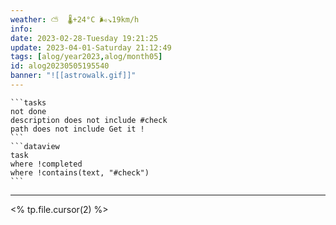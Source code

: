 ```yaml
---
weather: ⛅️  🌡️+24°C 🌬️↘19km/h
info: 
date: 2023-02-28-Tuesday 19:21:25
update: 2023-04-01-Saturday 21:12:49
tags: [alog/year2023,alog/month05]
id: alog20230505195540
banner: "![[astrowalk.gif]]"
---
```

````ad-todo
```tasks
not done
description does not include #check
path does not include Get it !
```
```dataview
task
where !completed
where !contains(text, "#check")
```
````
---

<% tp.file.cursor(2) %>
